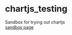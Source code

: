 # chartjs_testing
Sandbox for trying out chartjs  
[sandbox page](https://adamlamee.github.io/chartjs_testing/)
